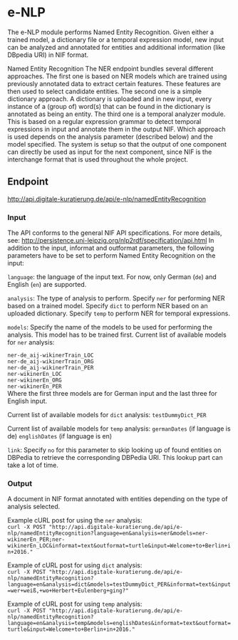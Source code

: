 # e-NLP


The e-NLP module performs Named Entity Recognition. Given either a trained model, a dictionary file or a temporal expression model, new input can be analyzed and annotated for entities and additional information (like DBpedia URI) in NIF format.

Named Entity Recognition
The NER endpoint bundles several different approaches. 
The first one is based on NER models which are trained using previously annotated data to extract certain features. These features are then used to select candidate entities. The second one is a simple dictionary approach. A dictionary is uploaded and in new input, every instance of a (group of) word(s) that can be found in the dictionary is annotated as being an entity. 
The third one is a temporal analyzer module. This is based on a regular expression grammar to detect temporal expressions in input and annotate them in the output NIF.
Which approach is used depends on the analysis parameter (described below) and the model specified.
The system is setup so that the output of one component can directly be used as input for the next component, since NIF is the interchange format that is used throughout the whole project.

## Endpoint

http://api.digitale-kuratierung.de/api/e-nlp/namedEntityRecognition

### Input
The API conforms to the general NIF API specifications. For more details, see: http://persistence.uni-leipzig.org/nlp2rdf/specification/api.html
In addition to the input, informat and outformat parameters, the following parameters have to be set to perform Named Entity Recognition on the input:  
  
`language`: the language of the input text. For now, only German (`de`) and English (`en`) are supported.  
  
`analysis`: The type of analysis to perform. Specify `ner` for performing NER based on a trained model. Specify `dict` to perform NER based on an uploaded dictionary. Specify `temp` to perform NER for temporal expressions.  
  
`models`: Specify the name of the models to be used for performing the analysis. This model has to be trained first. Current list of available models for `ner` analysis:  
  
`ner-de_aij-wikinerTrain_LOC`  
`ner-de_aij-wikinerTrain_ORG`  
`ner-de_aij-wikinerTrain_PER`  
`ner-wikinerEn_LOC`  
`ner-wikinerEn_ORG`  
`ner-wikinerEn_PER`  
Where the first three models are for German input and the last three for English input.

Current list of available models for `dict` analysis:
`testDummyDict_PER`

Current list of available models for `temp` analysis: 
`germanDates` (if language is de)
`englishDates` (if language is en)

`link`: Specify `no` for this parameter to skip looking up of found entities on DBPedia to retrieve the corresponding DBPedia URI. This lookup part can take a lot of time. 


### Output
A document in NIF format annotated with entities depending on the type of analysis selected.

Example cURL post for using the `ner` analysis:  
`curl -X POST "http://api.digitale-kuratierung.de/api/e-nlp/namedEntityRecognition?language=en&analysis=ner&models=ner-wikinerEn_PER;ner-wikinerEn_LOC&informat=text&outformat=turtle&input=Welcome+to+Berlin+in+2016."`

Example of cURL post for using `dict` analysis:  
`curl -X POST "http://api.digitale-kuratierung.de/api/e-nlp/namedEntityRecognition?language=en&analysis=dict&models=testDummyDict_PER&informat=text&input=wer+weiß,+wo+Herbert+Eulenberg+ging?"`


Example of cURL post for using `temp` analysis:  
`curl -X POST "http://api.digitale-kuratierung.de/api/e-nlp/namedEntityRecognition?language=en&analysis=temp&models=englishDates&informat=text&outformat=turtle&input=Welcome+to+Berlin+in+2016."`
